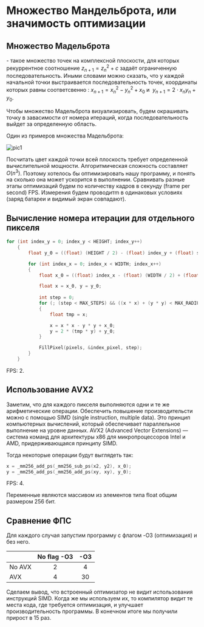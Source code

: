 # Множество Мандельброта, или значимость оптимизации

## Множество Мадельброта
 \- такое множество точек на комплексной плоскости, для которых рекуррентное соотношение $z_{n+1} = z_{n} ^2 + c$ задаёт ограниченную последовательность.
Иными словами можно сказать, что у каждой начальной точки выстраивается последовательность точек, координаты которых равны соответсвенно : $x_{n+1} = x_{n} ^ 2 - y_{n} ^ 2 + x_0$ и $\ y_{n+1} = 2 \cdot x_n y_n  + y_0$.

Чтобы множество Мадельброта визуализировать, будем окрашивать точку в завасимости от номера итераций, когда последовательность выйдет за определенную область.

Один из примеров множества Мадельброта:

![pic1](https://github.com/ask0later/mandelbrot/blob/master/mandelbrot.png)

Посчитать цвет каждой точки всей плоскость требует определенной вычислительной мощности. Алгоритмическая сложность составляет $O(n^3)$. Поэтому хотелось бы оптимизировать нашу программу, и понять на сколько она может ускорится в выполнении. Сравнивать разные этапы оптимизаций будем по количеству кадров в секунду (frame per second) FPS. Измерения будем проводитm в одинаковых условиях (заряд батареи и видимый экран совпадают).

## Вычисление номера итерации для отдельного пикселя
~~~C++
for (int index_y = 0; index_y < HEIGHT; index_y++)
    {
        float y_0 = ((float) (HEIGHT / 2) - (float) index_y + (float) set->offset_y) * dy * set->scale;

        for (int index_x = 0; index_x < WIDTH; index_x++)
        {
            float x_0 = ((float) index_x - (float) (WIDTH / 2) + (float) set->offset_x) * dx * set->scale;

            float x = x_0, y = y_0;
            
            int step = 0;
            for (; (step < MAX_STEPS) && ((x * x) + (y * y) < MAX_RADIUS_2); step++)
            {
                float tmp = x;

                x = x * x - y * y + x_0;
                y = 2 * (tmp * y) + y_0;
            }

            FillPixel(pixels, &index_pixel, step);
        }
    }
~~~
FPS: 2.

## Использование AVX2
Заметим, что для каждого пикселя выполняются одни и те же арифметические операции. Обеспечить повышение производительсти можно с помощью SIMD (single instruction, multiple data). Это принцип компьютерных вычислений, который обеспечивает параллельное выполнение на уровне данных.
AVX2 (Advanced Vector Extensions) — система команд для архитектуры x86 для микропроцессоров Intel и AMD, придерживающаяся принципу SIMD.

Тогда некоторые операции будут выглядеть так:
~~~ C++
x = _mm256_add_ps(_mm256_sub_ps(x2, y2), x_0);
y = _mm256_add_ps(_mm256_add_ps(xy, xy), y_0);
~~~
FPS: 4.

Переменные являются массивом из элементов типа float общим размером 256 бит.


## Сравнение ФПС
Для каждого случая запустим программу с флагом -O3 (оптимизация) и без него.

|             | No flag  -O3      | -O3            |
| ------      | :---------------: | :------------: |
| No AVX      |        2          |        4       |
| AVX         |        4          |       30       |


Сделаем вывод, что встроенный оптимизатор не видит использования инструкций SIMD. Когда же мы используем их, то компилятор видит те места кода, где требуется оптимизация, и улучшает производительность программы. В конечном итоге мы получили прирост в 15 раз.